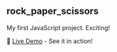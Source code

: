 ## rock_paper_scissors

My first JavaScript project. Exciting!

🚀 [Live Demo](https://mara2403.github.io/rock_paper_scissors/) - See it in action!
